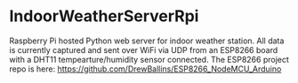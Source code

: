 # IndoorWeatherServerRpi
Raspberry Pi hosted Python web server for indoor weather station. All data is currently captured and sent over WiFi via UDP from an ESP8266 board with a DHT11 tempearture/humidity sensor connected. The ESP8266 project repo is here: https://github.com/DrewBallins/ESP8266_NodeMCU_Arduino
